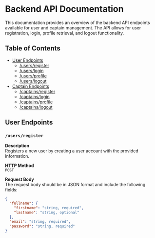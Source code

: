 # Backend API Documentation

This documentation provides an overview of the backend API endpoints available for user and captain management. The API allows for user registration, login, profile retrieval, and logout functionality.

## Table of Contents
- [User  Endpoints](#user-endpoints)
  - [/users/register](#usersregister)
  - [/users/login](#userslogin)
  - [/users/profile](#usersprofile)
  - [/users/logout](#userslogout)
- [Captain Endpoints](#captain-endpoints)
  - [/captains/register](#captainsregister)
  - [/captains/login](#captainslogin)
  - [/captains/profile](#captainsprofile)
  - [/captains/logout](#captainslogout)

## User Endpoints

### `/users/register`
**Description**  
Registers a new user by creating a user account with the provided information.

**HTTP Method**  
`POST`

**Request Body**  
The request body should be in JSON format and include the following fields:
```json
{
  "fullname": {
    "firstname": "string, required",
    "lastname": "string, optional"
  },
  "email": "string, required",
  "password": "string, required"
}

